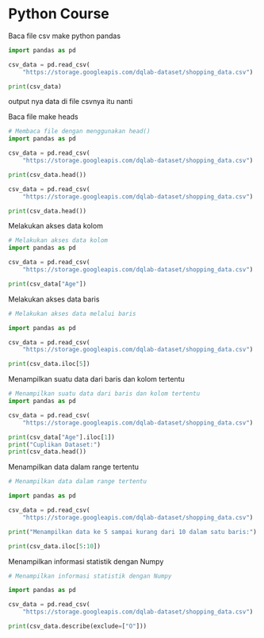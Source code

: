 # Python Course

Baca file csv make python pandas
```py
import pandas as pd

csv_data = pd.read_csv(
    "https://storage.googleapis.com/dqlab-dataset/shopping_data.csv")

print(csv_data)
```
output nya data di file csvnya itu nanti

Baca file make heads
```py
# Membaca file dengan menggunakan head()
import pandas as pd

csv_data = pd.read_csv(
    "https://storage.googleapis.com/dqlab-dataset/shopping_data.csv")

print(csv_data.head())

csv_data = pd.read_csv(
    "https://storage.googleapis.com/dqlab-dataset/shopping_data.csv")

print(csv_data.head())

```

Melakukan akses data kolom

```py
# Melakukan akses data kolom
import pandas as pd

csv_data = pd.read_csv(
    "https://storage.googleapis.com/dqlab-dataset/shopping_data.csv")

print(csv_data["Age"])

```

Melakukan akses data baris
```py
# Melakukan akses data melalui baris

import pandas as pd

csv_data = pd.read_csv(
    "https://storage.googleapis.com/dqlab-dataset/shopping_data.csv")

print(csv_data.iloc[5])

```

Menampilkan suatu data dari baris dan kolom tertentu

```py
# Menampilkan suatu data dari baris dan kolom tertentu
import pandas as pd

csv_data = pd.read_csv(
    "https://storage.googleapis.com/dqlab-dataset/shopping_data.csv")

print(csv_data["Age"].iloc[1])
print("Cuplikan Dataset:")
print(csv_data.head())

```

Menampilkan data dalam range tertentu

```py
# Menampilkan data dalam range tertentu

import pandas as pd

csv_data = pd.read_csv(
    "https://storage.googleapis.com/dqlab-dataset/shopping_data.csv")

print("Menampilkan data ke 5 sampai kurang dari 10 dalam satu baris:")

print(csv_data.iloc[5:10])

```

Menampilkan informasi statistik dengan Numpy
```py
# Menampilkan informasi statistik dengan Numpy

import pandas as pd

csv_data = pd.read_csv(
    "https://storage.googleapis.com/dqlab-dataset/shopping_data.csv")

print(csv_data.describe(exclude=["O"]))

```
